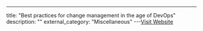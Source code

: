 ---
title: "Best practices for change management in the age of DevOps"
description: ""
external_category: "Miscellaneous"
---[Visit Website](https://www.atlassian.com/engineering/best-practices-for-change-management-in-the-age-of-devops)


